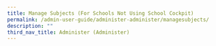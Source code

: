```yaml
---
title: Manage Subjects (For Schools Not Using School Cockpit)
permalink: /admin-user-guide/administer-administer/managesubjects/
description: ""
third_nav_title: Administer (Administer)
---
```

